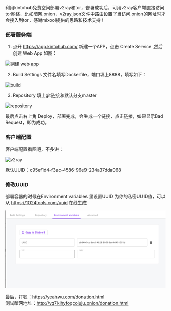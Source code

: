利用kintohub免费空间部署v2ray和tor，部署成功后，可用v2ray客户端直接访问tor网络，比如暗网.onion，v2ray.json文件中路由设置了当访问.onion的网址时才会接入到tor，感谢mixool提供的思路和技术支持！

### 部署服务端
1. 点开 https://app.kintohub.com/ 新建一个APP，点击 Create Service ,然后创建 Web App 如图：

![创建 web app](/img/kinto2.PNG)

2. Build Settings 文件名填写Dockerfile，端口填上8888，填写如下：

![build](/img/kinto.PNG)

3. Repository 填上git链接和默认分支master

![repository](/img/kinto1.PNG)

最后点击右上角 Deploy，部署完成，会生成一个链接，点击链接，如果显示Bad Request，即为成功。

### 客户端配置

客户端配置看图吧，不多讲：

![v2ray](/img/kinto3.jpg)

默认UUID：c95ef1d4-f3ac-4586-96e9-234a37dda068

### 修改UUID
部署容器的时候在Environment variables 里设置UUID 为你的私密UUID值，可以从 https://1024tools.com/uuid 在线生成

![gist](/img/kinto4.jpg)

最后，打钱：https://yeahwu.com/donation.html   
测试暗网地址：http://vq7kihyfoqcoluju.onion/donation.html
